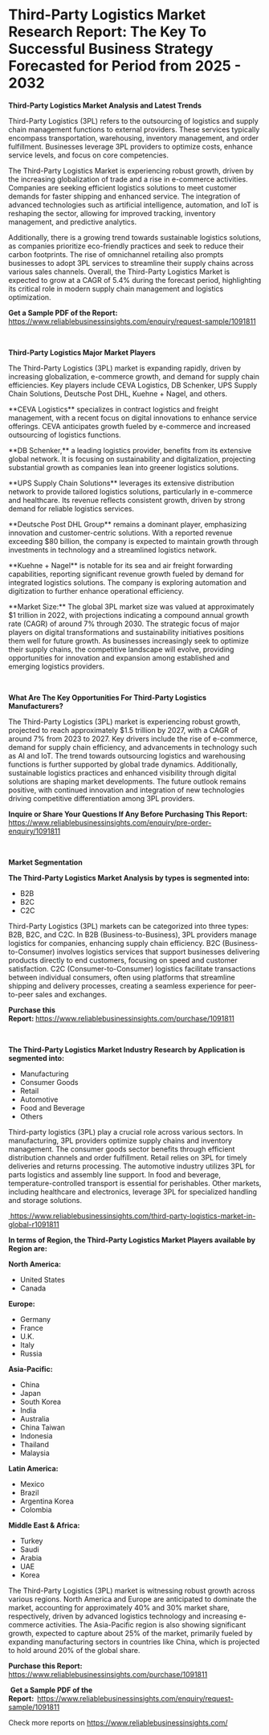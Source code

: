 <p><h1>Third-Party Logistics Market Research Report: The Key To Successful Business Strategy Forecasted for Period from 2025 - 2032</h1></p><p><strong>Third-Party Logistics Market Analysis and Latest Trends</strong></p>
<p><p>Third-Party Logistics (3PL) refers to the outsourcing of logistics and supply chain management functions to external providers. These services typically encompass transportation, warehousing, inventory management, and order fulfillment. Businesses leverage 3PL providers to optimize costs, enhance service levels, and focus on core competencies.</p><p>The Third-Party Logistics Market is experiencing robust growth, driven by the increasing globalization of trade and a rise in e-commerce activities. Companies are seeking efficient logistics solutions to meet customer demands for faster shipping and enhanced service. The integration of advanced technologies such as artificial intelligence, automation, and IoT is reshaping the sector, allowing for improved tracking, inventory management, and predictive analytics.</p><p>Additionally, there is a growing trend towards sustainable logistics solutions, as companies prioritize eco-friendly practices and seek to reduce their carbon footprints. The rise of omnichannel retailing also prompts businesses to adopt 3PL services to streamline their supply chains across various sales channels. Overall, the Third-Party Logistics Market is expected to grow at a CAGR of 5.4% during the forecast period, highlighting its critical role in modern supply chain management and logistics optimization.</p></p>
<p><strong>Get a Sample PDF of the Report:&nbsp;</strong> <a href="https://www.reliablebusinessinsights.com/enquiry/request-sample/1091811?utm_campaign=57&utm_medium=2&utm_source=Github&utm_content=ia&utm_term=10012025&utm_id=third-party-logistics">https://www.reliablebusinessinsights.com/enquiry/request-sample/1091811</a></p>
<p>&nbsp;</p>
<p><strong>Third-Party Logistics Major Market Players</strong></p>
<p><p>The Third-Party Logistics (3PL) market is expanding rapidly, driven by increasing globalization, e-commerce growth, and demand for supply chain efficiencies. Key players include CEVA Logistics, DB Schenker, UPS Supply Chain Solutions, Deutsche Post DHL, Kuehne + Nagel, and others.</p><p>**CEVA Logistics** specializes in contract logistics and freight management, with a recent focus on digital innovations to enhance service offerings. CEVA anticipates growth fueled by e-commerce and increased outsourcing of logistics functions.</p><p>**DB Schenker,** a leading logistics provider, benefits from its extensive global network. It is focusing on sustainability and digitalization, projecting substantial growth as companies lean into greener logistics solutions.</p><p>**UPS Supply Chain Solutions** leverages its extensive distribution network to provide tailored logistics solutions, particularly in e-commerce and healthcare. Its revenue reflects consistent growth, driven by strong demand for reliable logistics services.</p><p>**Deutsche Post DHL Group** remains a dominant player, emphasizing innovation and customer-centric solutions. With a reported revenue exceeding $80 billion, the company is expected to maintain growth through investments in technology and a streamlined logistics network.</p><p>**Kuehne + Nagel** is notable for its sea and air freight forwarding capabilities, reporting significant revenue growth fueled by demand for integrated logistics solutions. The company is exploring automation and digitization to further enhance operational efficiency.</p><p>**Market Size:** The global 3PL market size was valued at approximately $1 trillion in 2022, with projections indicating a compound annual growth rate (CAGR) of around 7% through 2030. The strategic focus of major players on digital transformations and sustainability initiatives positions them well for future growth. As businesses increasingly seek to optimize their supply chains, the competitive landscape will evolve, providing opportunities for innovation and expansion among established and emerging logistics providers.</p></p>
<p>&nbsp;</p>
<p><strong>What Are The Key Opportunities For Third-Party Logistics Manufacturers?</strong></p>
<p><p>The Third-Party Logistics (3PL) market is experiencing robust growth, projected to reach approximately $1.5 trillion by 2027, with a CAGR of around 7% from 2023 to 2027. Key drivers include the rise of e-commerce, demand for supply chain efficiency, and advancements in technology such as AI and IoT. The trend towards outsourcing logistics and warehousing functions is further supported by global trade dynamics. Additionally, sustainable logistics practices and enhanced visibility through digital solutions are shaping market developments. The future outlook remains positive, with continued innovation and integration of new technologies driving competitive differentiation among 3PL providers.</p></p>
<p><strong>Inquire or Share Your Questions If Any Before Purchasing This Report:</strong> <a href="https://www.reliablebusinessinsights.com/enquiry/pre-order-enquiry/1091811?utm_campaign=57&utm_medium=2&utm_source=Github&utm_content=ia&utm_term=10012025&utm_id=third-party-logistics">https://www.reliablebusinessinsights.com/enquiry/pre-order-enquiry/1091811</a></p>
<p>&nbsp;</p>
<p><strong>Market Segmentation</strong></p>
<p><strong>The Third-Party Logistics Market Analysis by types is segmented into:</strong></p>
<p><ul><li>B2B</li><li>B2C</li><li>C2C</li></ul></p>
<p><p>Third-Party Logistics (3PL) markets can be categorized into three types: B2B, B2C, and C2C. In B2B (Business-to-Business), 3PL providers manage logistics for companies, enhancing supply chain efficiency. B2C (Business-to-Consumer) involves logistics services that support businesses delivering products directly to end customers, focusing on speed and customer satisfaction. C2C (Consumer-to-Consumer) logistics facilitate transactions between individual consumers, often using platforms that streamline shipping and delivery processes, creating a seamless experience for peer-to-peer sales and exchanges.</p></p>
<p><strong>Purchase this Report:&nbsp;</strong><a href="https://www.reliablebusinessinsights.com/purchase/1091811?utm_campaign=57&utm_medium=2&utm_source=Github&utm_content=ia&utm_term=10012025&utm_id=third-party-logistics">https://www.reliablebusinessinsights.com/purchase/1091811</a></p>
<p>&nbsp;</p>
<p><strong>The Third-Party Logistics Market Industry Research by Application is segmented into:</strong></p>
<p><ul><li>Manufacturing</li><li>Consumer Goods</li><li>Retail</li><li>Automotive</li><li>Food and Beverage</li><li>Others</li></ul></p>
<p><p>Third-party logistics (3PL) play a crucial role across various sectors. In manufacturing, 3PL providers optimize supply chains and inventory management. The consumer goods sector benefits through efficient distribution channels and order fulfillment. Retail relies on 3PL for timely deliveries and returns processing. The automotive industry utilizes 3PL for parts logistics and assembly line support. In food and beverage, temperature-controlled transport is essential for perishables. Other markets, including healthcare and electronics, leverage 3PL for specialized handling and storage solutions.</p></p>
<p><a href="https://www.reliablebusinessinsights.com/third-party-logistics-market-in-global-r1091811?utm_campaign=57&utm_medium=2&utm_source=Github&utm_content=ia&utm_term=10012025&utm_id=third-party-logistics">&nbsp;https://www.reliablebusinessinsights.com/third-party-logistics-market-in-global-r1091811</a></p>
<p><strong>In terms of Region, the Third-Party Logistics Market Players available by Region are:</strong></p>
<p>
    <p> <strong> North America: </strong>
        <ul>
            <li>United States</li>
            <li>Canada</li>
        </ul>
        </p> 
    <p> <strong> Europe: </strong>
        <ul>
            <li>Germany</li>
            <li>France</li>
            <li>U.K.</li>
            <li>Italy</li>
            <li>Russia</li>
        </ul>
        </p> 
    <p> <strong> Asia-Pacific: </strong>
        <ul>
            <li>China</li>
            <li>Japan</li>
            <li>South Korea</li>
            <li>India</li>
            <li>Australia</li>
            <li>China Taiwan</li>
            <li>Indonesia</li>
            <li>Thailand</li>
            <li>Malaysia</li>
        </ul>
        </p> 
    <p> <strong> Latin America: </strong>
        <ul>
            <li>Mexico</li>
            <li>Brazil</li>
            <li>Argentina Korea</li>
            <li>Colombia</li>
        </ul>
        </p> 
    <p> <strong> Middle East & Africa: </strong>
        <ul>
            <li>Turkey</li>
            <li>Saudi</li>
            <li>Arabia</li>
            <li>UAE</li>
            <li>Korea</li>
        </ul>
    </p>
    </p>
<p><p>The Third-Party Logistics (3PL) market is witnessing robust growth across various regions. North America and Europe are anticipated to dominate the market, accounting for approximately 40% and 30% market share, respectively, driven by advanced logistics technology and increasing e-commerce activities. The Asia-Pacific region is also showing significant growth, expected to capture about 25% of the market, primarily fueled by expanding manufacturing sectors in countries like China, which is projected to hold around 20% of the global share.</p></p>
<p><strong>Purchase this Report: </strong><a href="https://www.reliablebusinessinsights.com/purchase/1091811?utm_campaign=57&utm_medium=2&utm_source=Github&utm_content=ia&utm_term=10012025&utm_id=third-party-logistics">https://www.reliablebusinessinsights.com/purchase/1091811</a></p>
<p>&nbsp;<strong>Get a Sample PDF of the Report:&nbsp;&nbsp;</strong><a href="https://www.reliablebusinessinsights.com/enquiry/request-sample/1091811?utm_campaign=57&utm_medium=2&utm_source=Github&utm_content=ia&utm_term=10012025&utm_id=third-party-logistics">https://www.reliablebusinessinsights.com/enquiry/request-sample/1091811</a></p>
<p><strong></strong></p>
<p>Check more reports on <a href="https://www.reliablebusinessinsights.com/?utm_campaign=57&utm_medium=2&utm_source=Github&utm_content=ia&utm_term=10012025&utm_id=third-party-logistics">https://www.reliablebusinessinsights.com/</a></p>
